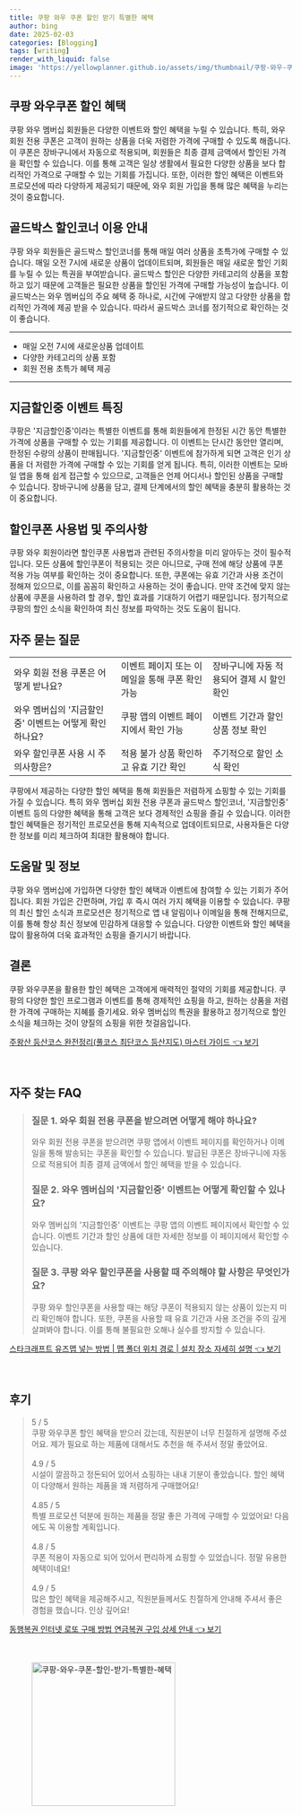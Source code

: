 ```yaml
---
title: 쿠팡 와우 쿠폰 할인 받기 특별한 혜택
author: bing
date: 2025-02-03
categories: [Blogging]
tags: [writing]
render_with_liquid: false
image: 'https://yellowplanner.github.io/assets/img/thumbnail/쿠팡-와우-쿠폰-할인-받기-특별한-혜택.webp'
---
```



<h2 id='와우쿠폰할인혜택'>쿠팡 와우쿠폰 할인 혜택</h2>

<p>쿠팡 와우 멤버십 회원들은 다양한 이벤트와 할인 혜택을 누릴 수 있습니다. 특히, 와우 회원 전용 쿠폰은 고객이 원하는 상품을 더욱 저렴한 가격에 구매할 수 있도록 해줍니다. 이 쿠폰은 장바구니에서 자동으로 적용되며, 회원들은 최종 결제 금액에서 할인된 가격을 확인할 수 있습니다. 이를 통해 고객은 일상 생활에서 필요한 다양한 상품을 보다 합리적인 가격으로 구매할 수 있는 기회를 가집니다. 또한, 이러한 할인 혜택은 이벤트와 프로모션에 따라 다양하게 제공되기 때문에, 와우 회원 가입을 통해 많은 혜택을 누리는 것이 중요합니다.</p>

<h2 id='골드박스할인코너이용안내'>골드박스 할인코너 이용 안내</h2>

<p>쿠팡 와우 회원들은 골드박스 할인코너를 통해 매일 여러 상품을 초특가에 구매할 수 있습니다. 매일 오전 7시에 새로운 상품이 업데이트되며, 회원들은 매일 새로운 할인 기회를 누릴 수 있는 특권을 부여받습니다. 골드박스 할인은 다양한 카테고리의 상품을 포함하고 있기 때문에 고객들은 필요한 상품을 할인된 가격에 구매할 가능성이 높습니다. 이 골드박스는 와우 멤버십의 주요 혜택 중 하나로, 시간에 구애받지 않고 다양한 상품을 합리적인 가격에 제공 받을 수 있습니다. 따라서 골드박스 코너를 정기적으로 확인하는 것이 좋습니다.</p>

<hr />

<ul>
    <li>매일 오전 7시에 새로운상품 업데이트</li>
    <li>다양한 카테고리의 상품 포함</li>
    <li>회원 전용 초특가 혜택 제공</li>
</ul>

<hr />

<h2 id='지금할인중이벤트특징'>지금할인중 이벤트 특징</h2>

<p>쿠팡은 '지금할인중'이라는 특별한 이벤트를 통해 회원들에게 한정된 시간 동안 특별한 가격에 상품을 구매할 수 있는 기회를 제공합니다. 이 이벤트는 단시간 동안만 열리며, 한정된 수량의 상품이 판매됩니다. '지금할인중' 이벤트에 참가하게 되면 고객은 인기 상품을 더 저렴한 가격에 구매할 수 있는 기회를 얻게 됩니다. 특히, 이러한 이벤트는 모바일 앱을 통해 쉽게 접근할 수 있으므로, 고객들은 언제 어디서나 할인된 상품을 구매할 수 있습니다. 장바구니에 상품을 담고, 결제 단계에서의 할인 혜택을 충분히 활용하는 것이 중요합니다.</p>

<h2 id='할인쿠폰사용법및주의사항'>할인쿠폰 사용법 및 주의사항</h2>

<p>쿠팡 와우 회원이라면 할인쿠폰 사용법과 관련된 주의사항을 미리 알아두는 것이 필수적입니다. 모든 상품에 할인쿠폰이 적용되는 것은 아니므로, 구매 전에 해당 상품에 쿠폰 적용 가능 여부를 확인하는 것이 중요합니다. 또한, 쿠폰에는 유효 기간과 사용 조건이 정해져 있으므로, 이를 꼼꼼히 확인하고 사용하는 것이 좋습니다. 만약 조건에 맞지 않는 상품에 쿠폰을 사용하려 할 경우, 할인 효과를 기대하기 어렵기 때문입니다. 정기적으로 쿠팡의 할인 소식을 확인하여 최신 정보를 파악하는 것도 도움이 됩니다.</p>

<h2 id='자주묻는질문'>자주 묻는 질문</h2>

<table>
    <tr>
        <td>와우 회원 전용 쿠폰은 어떻게 받나요?</td>
        <td>이벤트 페이지 또는 이메일을 통해 쿠폰 확인 가능</td>
        <td>장바구니에 자동 적용되어 결제 시 할인 확인</td>
    </tr>
    <tr>
        <td>와우 멤버십의 '지금할인중' 이벤트는 어떻게 확인하나요?</td>
        <td>쿠팡 앱의 이벤트 페이지에서 확인 가능</td>
        <td>이벤트 기간과 할인 상품 정보 확인</td>
    </tr>
    <tr>
        <td>와우 할인쿠폰 사용 시 주의사항은?</td>
        <td>적용 불가 상품 확인하고 유효 기간 확인</td>
        <td>주기적으로 할인 소식 확인</td>
    </tr>
</table>

<p>쿠팡에서 제공하는 다양한 할인 혜택을 통해 회원들은 저렴하게 쇼핑할 수 있는 기회를 가질 수 있습니다. 특히 와우 멤버십 회원 전용 쿠폰과 골드박스 할인코너, '지금할인중' 이벤트 등의 다양한 혜택을 통해 고객은 보다 경제적인 쇼핑을 즐길 수 있습니다. 이러한 할인 혜택들은 정기적인 프로모션을 통해 지속적으로 업데이트되므로, 사용자들은 다양한 정보를 미리 체크하여 최대한 활용해야 합니다.</p>

<h2 id='도움말및정보'>도움말 및 정보</h2>

<p>쿠팡 와우 멤버십에 가입하면 다양한 할인 혜택과 이벤트에 참여할 수 있는 기회가 주어집니다. 회원 가입은 간편하며, 가입 후 즉시 여러 가지 혜택을 이용할 수 있습니다. 쿠팡의 최신 할인 소식과 프로모션은 정기적으로 앱 내 알림이나 이메일을 통해 전해지므로, 이를 통해 항상 최신 정보에 민감하게 대응할 수 있습니다. 다양한 이벤트와 할인 혜택을 많이 활용하여 더욱 효과적인 쇼핑을 즐기시기 바랍니다.</p>

<h2 id='결론'>결론</h2>

<p>쿠팡 와우쿠폰을 활용한 할인 혜택은 고객에게 매력적인 절약의 기회를 제공합니다. 쿠팡의 다양한 할인 프로그램과 이벤트를 통해 경제적인 쇼핑을 하고, 원하는 상품을 저렴한 가격에 구매하는 지혜를 즐기세요. 와우 멤버십의 특권을 활용하고 정기적으로 할인 소식을 체크하는 것이 양질의 쇼핑을 위한 첫걸음입니다.</p>


<p><a class="click-button" title="주왕산 등산코스 완전정리(풀코스 최단코스 등산지도) 마스터 가이드" href="https://yellowplanner.github.io/posts/%EC%A3%BC%EC%99%95%EC%82%B0-%EB%93%B1%EC%82%B0%EC%BD%94%EC%8A%A4-%EC%99%84%EC%A0%84%EC%A0%95%EB%A6%AC(%ED%92%80%EC%BD%94%EC%8A%A4-%EC%B5%9C%EB%8B%A8%EC%BD%94%EC%8A%A4-%EB%93%B1%EC%82%B0%EC%A7%80%EB%8F%84)-%EB%A7%88%EC%8A%A4%ED%84%B0-%EA%B0%80%EC%9D%B4%EB%93%9C/" rel="dofollow">주왕산 등산코스 완전정리(풀코스 최단코스 등산지도) 마스터 가이드 👈 보기</a></p><br>
<h2 id='자주_찾는_FAQ'>자주 찾는 FAQ</h2>
<div itemscope="" itemtype="https://schema.org/FAQPage"> 
<blockquote> 
<div itemscope="" itemprop="mainEntity" itemtype="https://schema.org/Question"> 
<h3 itemprop="name">질문 1. 와우 회원 전용 쿠폰을 받으려면 어떻게 해야 하나요?</h3> 
<div itemscope="" itemprop="acceptedAnswer" itemtype="https://schema.org/Answer"> 
<span itemprop="text"> 
<p>와우 회원 전용 쿠폰을 받으려면 쿠팡 앱에서 이벤트 페이지를 확인하거나 이메일을 통해 발송되는 쿠폰을 확인할 수 있습니다. 발급된 쿠폰은 장바구니에 자동으로 적용되어 최종 결제 금액에서 할인 혜택을 받을 수 있습니다.</p> 
</span> 
</div> 
</div> 

<div itemscope="" itemprop="mainEntity" itemtype="https://schema.org/Question"> 
<h3 itemprop="name">질문 2. 와우 멤버십의 '지금할인중' 이벤트는 어떻게 확인할 수 있나요?</h3> 
<div itemscope="" itemprop="acceptedAnswer" itemtype="https://schema.org/Answer"> 
<span itemprop="text"> 
<p>와우 멤버십의 '지금할인중' 이벤트는 쿠팡 앱의 이벤트 페이지에서 확인할 수 있습니다. 이벤트 기간과 할인 상품에 대한 자세한 정보를 이 페이지에서 확인할 수 있습니다.</p> 
</span> 
</div> 
</div> 

<div itemscope="" itemprop="mainEntity" itemtype="https://schema.org/Question"> 
<h3 itemprop="name">질문 3. 쿠팡 와우 할인쿠폰을 사용할 때 주의해야 할 사항은 무엇인가요?</h3> 
<div itemscope="" itemprop="acceptedAnswer" itemtype="https://schema.org/Answer"> 
<span itemprop="text"> 
<p>쿠팡 와우 할인쿠폰을 사용할 때는 해당 쿠폰이 적용되지 않는 상품이 있는지 미리 확인해야 합니다. 또한, 쿠폰을 사용할 때 유효 기간과 사용 조건을 주의 깊게 살펴봐야 합니다. 이를 통해 불필요한 오해나 실수를 방지할 수 있습니다.</p> 
</span> 
</div> 
</div> 
</blockquote> 
</div>
<p><a class="click-button" title="스타크래프트 유즈맵 넣는 방법 | 맵 폴더 위치 경로 | 설치 장소 자세히 설명" href="https://yellowplanner.github.io/posts/%EC%8A%A4%ED%83%80%ED%81%AC%EB%9E%98%ED%94%84%ED%8A%B8-%EC%9C%A0%EC%A6%88%EB%A7%B5-%EB%84%A3%EB%8A%94-%EB%B0%A9%EB%B2%95-%EB%A7%B5-%ED%8F%B4%EB%8D%94-%EC%9C%84%EC%B9%98-%EA%B2%BD%EB%A1%9C-%EC%84%A4%EC%B9%98-%EC%9E%A5%EC%86%8C-%EC%9E%90%EC%84%B8%ED%9E%88-%EC%84%A4%EB%AA%85/" rel="dofollow">스타크래프트 유즈맵 넣는 방법 | 맵 폴더 위치 경로 | 설치 장소 자세히 설명 👈 보기</a></p><br>
<h2 id='후기'>후기</h2>
<div itemscope itemtype="https://schema.org/Product">
  <blockquote>
  <div itemprop="review" itemscope itemtype="https://schema.org/Review">
      <div itemprop="reviewRating" itemscope itemtype="https://schema.org/Rating"> <span itemprop="ratingValue">5</span> / <span itemprop="bestRating">5</span> </div>
      <span itemprop="reviewBody">쿠팡 와우쿠폰 할인 혜택을 받으러 갔는데, 직원분이 너무 친절하게 설명해 주셨어요. 제가 필요로 하는 제품에 대해서도 추천을 해 주셔서 정말 좋았어요.</span>
  </div>
  <br>
  <div itemprop="review" itemscope itemtype="https://schema.org/Review">
      <div itemprop="reviewRating" itemscope itemtype="https://schema.org/Rating"> <span itemprop="ratingValue">4.9</span> / <span itemprop="bestRating">5</span> </div>
      <span itemprop="reviewBody">시설이 깔끔하고 정돈되어 있어서 쇼핑하는 내내 기분이 좋았습니다. 할인 혜택이 다양해서 원하는 제품을 꽤 저렴하게 구매했어요!</span>
  </div>
  <br>
  <div itemprop="review" itemscope itemtype="https://schema.org/Review">
      <div itemprop="reviewRating" itemscope itemtype="https://schema.org/Rating"> <span itemprop="ratingValue">4.85</span> / <span itemprop="bestRating">5</span> </div>
      <span itemprop="reviewBody">특별 프로모션 덕분에 원하는 제품을 정말 좋은 가격에 구매할 수 있었어요! 다음에도 꼭 이용할 계획입니다.</span>
  </div>
  <br>
  <div itemprop="review" itemscope itemtype="https://schema.org/Review">
      <div itemprop="reviewRating" itemscope itemtype="https://schema.org/Rating"> <span itemprop="ratingValue">4.8</span> / <span itemprop="bestRating">5</span> </div>
      <span itemprop="reviewBody">쿠폰 적용이 자동으로 되어 있어서 편리하게 쇼핑할 수 있었습니다. 정말 유용한 혜택이네요!</span>
  </div>
  <br>
  <div itemprop="review" itemscope itemtype="https://schema.org/Review">
      <div itemprop="reviewRating" itemscope itemtype="https://schema.org/Rating"> <span itemprop="ratingValue">4.9</span> / <span itemprop="bestRating">5</span> </div>
      <span itemprop="reviewBody">많은 할인 혜택을 제공해주시고, 직원분들께서도 친절하게 안내해 주셔서 좋은 경험을 했습니다. 인상 깊어요!</span>
  </div>
</blockquote>
</div>
<p><a class="click-button" title="동행복권 인터넷 로또 구매 방법 연금복권 구입 상세 안내" href="https://yellowplanner.github.io/posts/%EB%8F%99%ED%96%89%EB%B3%B5%EA%B6%8C-%EC%9D%B8%ED%84%B0%EB%84%B7-%EB%A1%9C%EB%98%90-%EA%B5%AC%EB%A7%A4-%EB%B0%A9%EB%B2%95-%EC%97%B0%EA%B8%88%EB%B3%B5%EA%B6%8C-%EA%B5%AC%EC%9E%85-%EC%83%81%EC%84%B8-%EC%95%88%EB%82%B4/" rel="dofollow">동행복권 인터넷 로또 구매 방법 연금복권 구입 상세 안내 👈 보기</a></p><br>
<figure class="image"><img src="https://yellowplanner.github.io/assets/img/thumbnail/쿠팡-와우-쿠폰-할인-받기-특별한-혜택.webp" alt="쿠팡-와우-쿠폰-할인-받기-특별한-혜택" width="256" height="256"></figure>